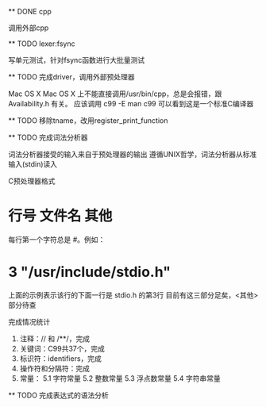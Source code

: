 
** DONE cpp

   调用外部cpp

** TODO lexer:fsync

   写单元测试，针对fsync函数进行大批量测试
   

** TODO 完成driver，调用外部预处理器

   Mac OS X
   Mac OS X 上不能直接调用/usr/bin/cpp，总是会报错，跟 Availability.h 有关。
   应该调用 c99 -E
   man c99 可以看到这是一个标准C编译器

** TODO 移除tname，改用register_print_function


** TODO 完成词法分析器

   词法分析器接受的输入来自于预处理器的输出
   遵循UNIX哲学，词法分析器从标准输入(stdin)读入
   
   C预处理器格式
   # 行号 文件名 其他
   每行第一个字符总是 #。例如：
   # 3 "/usr/include/stdio.h" 
   上面的示例表示该行的下面一行是 stdio.h 的第3行
   目前有这三部分足矣，<其他>部分待查

   完成情况统计

   1. 注释：// 和 /**/，完成
   2. 关键词：C99共37个，完成
   3. 标识符：identifiers，完成
   4. 操作符和分隔符：完成
   5. 常量：
      5.1 字符常量
      5.2 整数常量
      5.3 浮点数常量
      5.4 字符串常量
   

** TODO 完成表达式的语法分析
